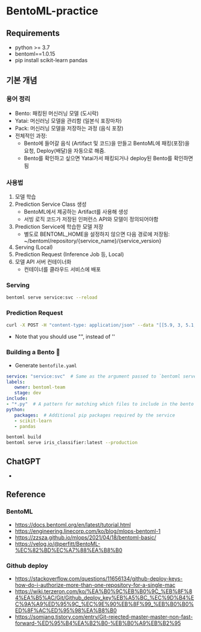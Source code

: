 # BentoML-practice

## Requirements
- python >= 3.7
- bentoml==1.0.15
- pip install scikit-learn pandas

## 기본 개념

### 용어 정리

- Bento: 패킹된 머신러닝 모델 (도시락)
- Yatai: 머신러닝 모델을 관리함 (일본식 포장마차)
- Pack: 머신러닝 모델을 저장하는 과정 (음식 포장)
- 전체적인 과정: 
  - Bento에 들어갈 음식 (Artifact 및 코드)을 만들고 BentoML에 패킹(포장)을 요청, Deploy(배달)을 자동으로 해줌.
  - Bento를 확인하고 싶으면 Yatai가서 패킹되거나 deploy된 Bento를 확인하면 됨 
  
### 사용법

1. 모델 학습
2. Prediction Service Class 생성
    - BentoML에서 제공하는 Artifact를 사용해 생성
    - 서빙 로직 코드가 저장된 인퍼런스 API와 모델이 정의되어야함
3. Prediction Service에 학습한 모델 저장
    - 별도로 BENTOML_HOME을 설정하지 않으면 다음 경로에 저장됨: ~/bentoml/repository/{service_name}/{service_version}
4. Serving (Local)
5. Prediction Request (Inference Job 등, Local)
6. 모델 API 서버 컨테이너화
    - 컨테이너를 클라우드 서비스에 배포

### Serving

```bash
bentoml serve service:svc --reload
```

### Prediction Request

```bash
curl -X POST -H "content-type: application/json" --data "[[5.9, 3, 5.1, 1.8]]" http://127.0.0.1:8898/classify
```

- Note that you should use "", instead of ''

### Building a Bento 🍱

- Generate ```bentofile.yaml```

```yaml
service: "service:svc"  # Same as the argument passed to `bentoml serve`
labels:
   owner: bentoml-team
   stage: dev
include:
- "*.py"  # A pattern for matching which files to include in the bento
python:
   packages:  # Additional pip packages required by the service
   - scikit-learn
   - pandas
```

```bash
bentoml build
bentoml serve iris_classifier:latest --production
```

## ChatGPT
- 

## Reference

### BentoML
- https://docs.bentoml.org/en/latest/tutorial.html
- https://engineering.linecorp.com/ko/blog/mlops-bentoml-1
- https://zzsza.github.io/mlops/2021/04/18/bentoml-basic/
- https://velog.io/@perfitt/BentoML-%EC%82%BD%EC%A7%88%EA%B8%B0

### Github deploy
- https://stackoverflow.com/questions/11656134/github-deploy-keys-how-do-i-authorize-more-than-one-repository-for-a-single-mac
- https://wiki.terzeron.com/ko/%EA%B0%9C%EB%B0%9C_%EB%8F%84%EA%B5%AC/Git/Github_deploy_key%EB%A5%BC_%EC%9D%B4%EC%9A%A9%ED%95%9C_%EC%9E%90%EB%8F%99_%EB%B0%B0%ED%8F%AC%ED%95%98%EA%B8%B0
- https://somjang.tistory.com/entry/Git-rejected-master-master-non-fast-forward-%ED%95%B4%EA%B2%B0-%EB%B0%A9%EB%B2%95
